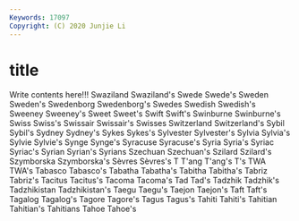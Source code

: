 ```yaml
---
Keywords: 17097
Copyright: (C) 2020 Junjie Li
---
```


# title

Write contents here!!!
Swaziland
Swaziland's 
Swede 
Swede's 
Sweden 
Sweden's 
Swedenborg 
Swedenborg's 
Swedes 
Swedish 
Swedish's
Sweeney 
Sweeney's 
Sweet 
Sweet's 
Swift 
Swift's 
Swinburne 
Swinburne's 
Swiss 
Swiss's
Swissair 
Swissair's 
Swisses 
Switzerland 
Switzerland's 
Sybil 
Sybil's 
Sydney 
Sydney's 
Sykes
Sykes's 
Sylvester 
Sylvester's 
Sylvia 
Sylvia's 
Sylvie 
Sylvie's 
Synge 
Synge's 
Syracuse
Syracuse's 
Syria 
Syria's 
Syriac 
Syriac's 
Syrian 
Syrian's 
Syrians 
Szechuan 
Szechuan's
Szilard 
Szilard's 
Szymborska 
Szymborska's 
Sèvres 
Sèvres's 
T 
T'ang 
T'ang's 
T's
TWA 
TWA's 
Tabasco 
Tabasco's 
Tabatha 
Tabatha's 
Tabitha 
Tabitha's 
Tabriz 
Tabriz's
Tacitus 
Tacitus's 
Tacoma 
Tacoma's 
Tad 
Tad's 
Tadzhik 
Tadzhik's 
Tadzhikistan 
Tadzhikistan's
Taegu 
Taegu's 
Taejon 
Taejon's 
Taft 
Taft's 
Tagalog 
Tagalog's 
Tagore 
Tagore's
Tagus 
Tagus's 
Tahiti 
Tahiti's 
Tahitian 
Tahitian's 
Tahitians 
Tahoe 
Tahoe's 
